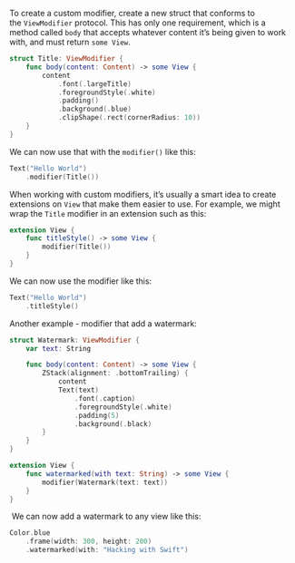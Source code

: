 To create a custom modifier, create a new struct that conforms to the `ViewModifier` protocol. This has only one requirement, which is a method called `body` that accepts whatever content it’s being given to work with, and must return `some View`.

```swift
struct Title: ViewModifier {
    func body(content: Content) -> some View {
        content
            .font(.largeTitle)
            .foregroundStyle(.white)
            .padding()
            .background(.blue)
            .clipShape(.rect(cornerRadius: 10))
    }
}
```

We can now use that with the `modifier()` like this:
```swift
Text("Hello World")
    .modifier(Title())
```

When working with custom modifiers, it’s usually a smart idea to create extensions on `View` that make them easier to use. For example, we might wrap the `Title` modifier in an extension such as this:
```swift
extension View {
    func titleStyle() -> some View {
        modifier(Title())
    }
}
```

We can now use the modifier like this:
```swift
Text("Hello World")
    .titleStyle()
```

Another example - modifier that add a watermark:
```swift
struct Watermark: ViewModifier {
    var text: String

    func body(content: Content) -> some View {
        ZStack(alignment: .bottomTrailing) {
            content
            Text(text)
                .font(.caption)
                .foregroundStyle(.white)
                .padding(5)
                .background(.black)
        }
    }
}

extension View {
    func watermarked(with text: String) -> some View {
        modifier(Watermark(text: text))
    }
}
```

 We can now add a watermark to any view like this:
```swift
Color.blue
    .frame(width: 300, height: 200)
    .watermarked(with: "Hacking with Swift")
```
